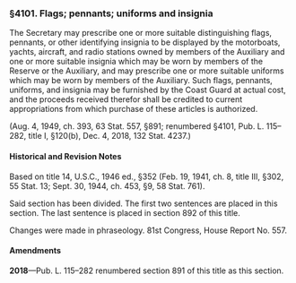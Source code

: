 ### §4101. Flags; pennants; uniforms and insignia ###

The Secretary may prescribe one or more suitable distinguishing flags, pennants, or other identifying insignia to be displayed by the motorboats, yachts, aircraft, and radio stations owned by members of the Auxiliary and one or more suitable insignia which may be worn by members of the Reserve or the Auxiliary, and may prescribe one or more suitable uniforms which may be worn by members of the Auxiliary. Such flags, pennants, uniforms, and insignia may be furnished by the Coast Guard at actual cost, and the proceeds received therefor shall be credited to current appropriations from which purchase of these articles is authorized.

(Aug. 4, 1949, ch. 393, 63 Stat. 557, §891; renumbered §4101, Pub. L. 115–282, title I, §120(b), Dec. 4, 2018, 132 Stat. 4237.)

#### Historical and Revision Notes ####

Based on title 14, U.S.C., 1946 ed., §352 (Feb. 19, 1941, ch. 8, title III, §302, 55 Stat. 13; Sept. 30, 1944, ch. 453, §9, 58 Stat. 761).

Said section has been divided. The first two sentences are placed in this section. The last sentence is placed in section 892 of this title.

Changes were made in phraseology. 81st Congress, House Report No. 557.

#### Amendments ####

**2018**—Pub. L. 115–282 renumbered section 891 of this title as this section.